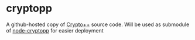 cryptopp
========

A github-hosted copy of [Crypto++](http://cryptopp.com) source code. Will be used as submodule of [node-cryptopp](https://github.com/Tashweesh/node-cryptopp.git) for easier deployment
